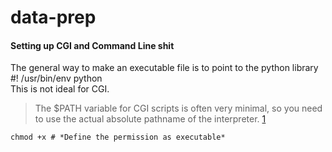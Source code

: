 # data-prep


#### Setting up CGI and Command Line shit
The general way to make an executable file is to point to the python library
    #! /usr/bin/env python  
This is not ideal for CGI. 
>The $PATH variable for CGI scripts is often very minimal, so you need to use the actual absolute pathname of the interpreter. [1](http://effbot.org/pyfaq/how-do-i-make-a-python-script-executable-on-unix.htm)
```Shell
chmod +x # *Define the permission as executable*
```